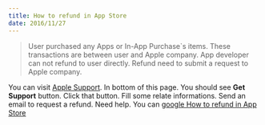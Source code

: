 ```yaml
---
title: How to refund in App Store
date: 2016/11/27
---
```


> User purchased any Apps or In-App Purchase`s items. These transactions are between user and Apple company. App developer can not refund to user directly. Refund need to submit a request to Apple company.

You can visit [Apple Support](https://support.apple.com). In bottom of this page. You should see **Get Support** button. Click that button. Fill some relate informations. Send an email to request a refund. Need help. You can [google How to refund in App Store](https://www.google.com/search?q=How+to+refund+in+App+Store)
